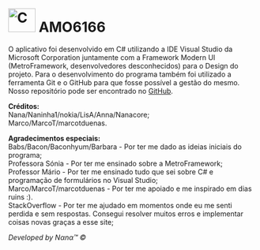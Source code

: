# <img src="https://cdn.discordapp.com/attachments/840661658300579850/842405412690591754/icon.png" alt="Computer with a heart on the screen" width="55" height="48"> AMO6166


O aplicativo foi desenvolvido em C# utilizando a IDE Visual Studio da Microsoft Corporation juntamente com a Framework Modern UI (MetroFramework, desenvolvedores desconhecidos) para o Design do projeto. Para o desenvolvimento do programa também foi utilizado a ferramenta Git e o GitHub para que fosse possível a gestão do mesmo.
 Nosso repositório pode ser encontrado no <a href="https://github.com/Nanacore/AMO6166/">GitHub</a>.

<b>Créditos:</b>
<br>Nana/Naninha1/nokia/LisA/Anna/Nanacore; 
<br>Marco/MarcoT/marcotduenas.

<b>Agradecimentos especiais:</b>
<br>Babs/Bacon/Baconhyum/Barbara - Por ter me dado as ideias iniciais do programa;
<br>Professora Sónia - Por ter me ensinado sobre a MetroFramework;
<br>Professor Mário - Por ter me ensinado tudo que sei sobre C# e programação de formulários no Visual Studio;
<br>Marco/MarcoT/marcotduenas - Por ter me apoiado e me inspirado em dias ruins :).
<br>StackOverflow - Por ter me ajudado em momentos onde eu me senti perdida e sem respostas. Consegui resolver muitos erros e implementar coisas novas graças a esse site;

<i>Developed by Nαnα™ ©</i>


